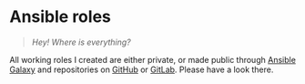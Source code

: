 # Ansible roles

> _Hey! Where is everything?_

All working roles I created are either private, or made public through [Ansible Galaxy][galaxy] and repositories on [GitHub] or [GitLab]. Please have a look there.

<!-- external references -->
[galaxy]: https://galaxy.ansible.com/mcereda
[github]: https://github.com/mcereda
[gitlab]: https://gitlab.com/mckie
